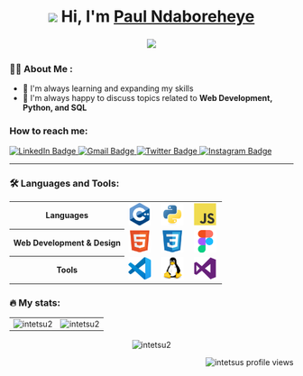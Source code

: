 <!-- Introduction -->
<h1 align="center" title="My name">
   <img src="https://media.giphy.com/media/w1OBpBd7kJqHrJnJ13/giphy.gif" width="50px" />
   Hi, I'm <a href="https://www.linkedin.com/in/paul-ndaboreheye-7408aa217/" target="_blank" title="My name">Paul Ndaboreheye</a>
</h1>

<h3 align="center"> <img src="https://readme-typing-svg.herokuapp.com/?color=0357F7&lines=Web+Developer+and+Data+Scientist" /> </h3>

<!-- About me -->
### :man_technologist: About Me :
- 🌱 I'm always learning and expanding my skills
- 💬 I'm always happy to discuss topics related to **Web Development, Python, and SQL**

<!-- Contact information -->
### How to reach me:
<div id="badges">
  <a href="https://www.linkedin.com/in/paul-ndaboreheye-7408aa217/" title="Check out my LinkedIn page" target="_blank">
    <img src="https://img.shields.io/badge/LinkedIn-blue?style=for-the-badge&logo=linkedin&logoColor=white" alt="LinkedIn Badge"/>
  </a>
  <a href="mailto:ndaboreheyepaul@gmail.com" title="Send me an email" target="_blank">
    <img src="https://img.shields.io/badge/Gmail-brown?style=for-the-badge&logo=gmail&logoColor=white" alt="Gmail Badge"/>
  </a>
  <a href="https://twitter.com/intetsu_n6" title="Check out my Twitter page" target="_blank">
    <img src="https://img.shields.io/badge/Twitter-blue?style=for-the-badge&logo=twitter&logoColor=white" alt="Twitter Badge"/>
  </a>
  <a href="https://www.instagram.com/paul_nn6/" title="Check out my Instagram page" target="_blank">
    <img src="https://img.shields.io/badge/Instagram-red?style=for-the-badge&logo=instagram&logoColor=white" alt="Instagram Badge"/>
  </a>
</div>

---

<!-- Skills and tools -->
### 🛠️ Languages and Tools:
<div align="left">
<table>
   <tr>
   <th>Languages</th>
   <td><img src="https://github.com/devicons/devicon/blob/master/icons/cplusplus/cplusplus-original.svg" title="C++" alt="C++" width="40" height="40"/>&nbsp;</td>
   <td><img src="https://github.com/devicons/devicon/blob/master/icons/python/python-original.svg" title="Python" alt="Python" width="40" height="40"/>&nbsp;</td>
   <td><img src="https://github.com/devicons/devicon/blob/master/icons/javascript/javascript-original.svg" title="JavaScript" alt="JavaScript" width="40" height="40"/>&nbsp;</td>
   </tr>
   
   <tr>
   <th>Web Development & Design</th>
   <td><img src="https://github.com/devicons/devicon/blob/master/icons/html5/html5-original.svg" title="HTML5" alt="HTML" width="40" height="40"/>&nbsp;</td>
   <td><img src="https://github.com/devicons/devicon/blob/master/icons/css3/css3-original.svg"  title="CSS3" alt="CSS" width="40" height="40"/>&nbsp;</td>
   <td><img src="https://github.com/devicons/devicon/blob/master/icons/figma/figma-original.svg" title="figma" alt="Figma" width="40" height="40"/>&nbsp;</td>
   </tr>
      
   <tr>
   <th>Tools</th>
   <td><img src="https://github.com/devicons/devicon/blob/master/icons/vscode/vscode-original.svg" title="VSCODE" alt="VSCODE" width="40" height="40"/>&nbsp;</td>
   <td><img src="https://github.com/devicons/devicon/blob/master/icons/linux/linux-original.svg" title="Linux" alt="Linux" width="40" height="40"/>&nbsp;</td>
   <td><img src="https://github.com/devicons/devicon/blob/master/icons/visualstudio/visualstudio-plain.svg" title="Visual Studio" alt="Visual Studio" width="40" height="40"/>&nbsp;</td>
   </tr>
   </table>
</div>

### :fire: My stats:
<div align="center">
<table>
  <tr>
    <td><img src="https://github-readme-stats.vercel.app/api?username=intetsu2&show_icons=true&theme=dark&locale=en" alt="intetsu2" /></td>
    <td><img src="https://github-readme-stats.vercel.app/api/top-langs?username=intetsu2&show_icons=true&theme=dark&locale=en&layout=compact" alt="intetsu2" /></td>
  </tr>
</table>
</div>

<div align="center">
<p><img align="center" src="https://github-readme-streak-stats.herokuapp.com/?user=intetsu2&theme=dark" alt="intetsu2" /></p>
</div>

<div align="right">
  <img src="https://komarev.com/ghpvc/?username=intetsu2&style=flat-square&color=blue" title="Profile views" alt="intetsus profile views"/>
</div>
<!---
intetsu2/intetsu2 is a ✨ special ✨ repository because its `README.md` (this file) appears on your GitHub profile.
You can click the Preview link to take a look at your changes. --->
